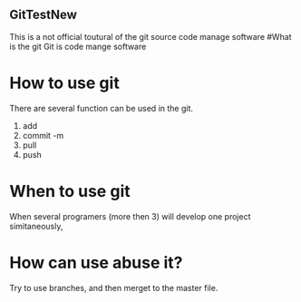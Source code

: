 ## GitTestNew
This is a not official toutural of the git source code manage software
#What is the git
Git is code mange software
# How to use git
There are several function can be used in the git.
1. add
2. commit -m 
3. pull
4. push 
# When to use git 
When several programers (more then 3) will develop one project simitaneously, 
# How can use abuse it?
Try to use branches, and then merget to the master file. 

